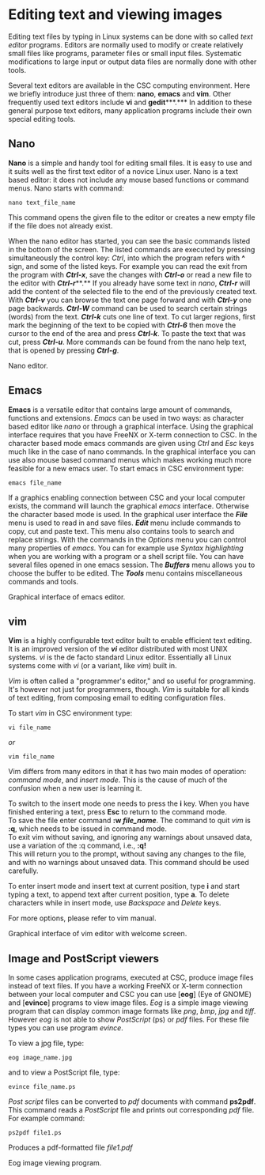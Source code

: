 # Editing text and viewing images

Editing text files by typing in Linux systems can be done with so called
*text editor* programs. Editors are normally used to modify or create
relatively small files like programs, parameter files or small input
files. Systematic modifications to large input or output data files are
normally done with other tools.

Several text editors are available in the CSC computing environment.
Here we briefly introduce just three of them: **nano**, **emacs** and
**vim**. Other frequently used text editors include **vi** and
**gedit*****.*** In addition to these general purpose text editors, many
application programs include their own special editing tools.

## Nano

**Nano** is a simple and handy tool for editing small files. It is
easy to use and it suits well as the first text editor of a novice Linux
user. Nano is a text based editor: it does not include any mouse based
functions or command menus. Nano starts with command:

    nano text_file_name


This command opens the given file to the editor or creates a new empty
file if the file does not already exist.

When the nano editor has started, you can see the basic commands listed
in the bottom of the screen. The listed commands are executed by
pressing simultaneously the control key: *Ctrl*, into which the program
refers with **^** sign, and some of the listed keys. For example you can
read the exit from the program with ***Ctrl-x***, save the changes with
***Ctrl-o*** or read a new file to the editor with ***Ctrl-r*****.** If
you already have some text in *nano*, ***Ctrl-r*** will add the content
of the selected file to the end of the previously created text. With
***Ctrl-v*** you can browse the text one page forward and with
***Ctrl-y*** one page backwards. ***Ctrl-W*** command can be used to
search certain strings (words) from the text. ***Ctrl-k*** cuts one line
of text. To cut larger regions, first mark the beginning of the text to
be copied with ***Ctrl-6*** then move the cursor to the end of the area
and press ***Ctrl-k***. To paste the text that was cut, press
***Ctrl-u***. More commands can be found from the nano help text, that
is opened by pressing ***Ctrl-g***.

[The Nano Editor]: /img/nano.jpg
Nano editor.

## Emacs

**Emacs** is a versatile editor that contains large amount of
commands, functions and extensions. *Emacs* can be used in two ways: as
character based editor like *nano* or through a graphical interface.
Using the graphical interface requires that you have FreeNX or X-term
connection to CSC. In the character based mode emacs commands are given
using *Ctrl* and *Esc* keys much like in the case of nano commands. In
the graphical interface you can use also mouse based command menus which
makes working much more feasible for a new emacs user. To start emacs in
CSC environment type:

    emacs file_name

If a graphics enabling connection between CSC and your local computer
exists, the command will launch the graphical *emacs* interface.
Otherwise the character based mode is used. In the graphical user
interface the ***File*** menu is used to read in and save files.
***Edit*** menu include commands to copy, cut and paste text. This menu
also contains tools to search and replace strings. With the commands in
the *Options* menu you can control many properties of *emacs.* You can
for example use *Syntax highlighting* when you are working with a
program or a shell script file. You can have several files opened in one
emacs session. The ***Buffers*** menu allows you to choose the buffer to
be edited. The ***Tools*** menu contains miscellaneous commands and
tools.

[Graphical interface of emacs editor]: /img/emacs.jpg 
Graphical interface of emacs editor.

## vim

**Vim** is a highly configurable text editor built to enable
efficient text editing. It is an improved version of the ***vi*** editor
distributed with most UNIX systems. *vi* is the de facto standard
Linux editor. Essentially all Linux systems come with *vi* (or a
variant, like *vim*) built in.

*Vim* is often called a "programmer's editor," and so useful for
programming. It's however not just for programmers, though. *Vim* is
suitable for all kinds of text editing, from composing email to editing
configuration files.

To start *vim* in CSC environment type:

    vi file_name

*or*

    vim file_name

Vim differs from many editors in that it has two main modes of
operation: *command mode*, and *insert mode*. This is the cause of much
of the confusion when a new user is learning it.

To switch to the insert mode one needs to press the **i** key. When you
have finished entering a text, press **Esc** to return to the command
mode.  
To save the file enter command **:w *file\_name***. The command to quit
*vim* is **:q**, which needs to be issued in command mode.  
To exit vim without saving, and ignoring any warnings about unsaved
data, use a variation of the :q command, i.e., **:q!**  
This will return you to the prompt, without saving any changes to the
file, and with no warnings about unsaved data. This command should be
used carefully.

To enter insert mode and insert text at current position, type **i** and
start typing a text, to append text after current position, type **a**.
To delete characters while in insert mode, use *Backspace* and *Delete*
keys.

For more options, please refer to vim manual.

[Graphical interface of vim editor with welcome screen]: /img/vim.jpg
Graphical interface of vim editor with welcome screen.


## Image and PostScript viewers

In some cases application programs, executed at CSC, produce image files
instead of text files. If you have a working FreeNX or X-term connection
between your local computer and CSC you can use [**eog**] (Eye of GNOME)
and [**evince**] programs to view image files. *Eog* is a simple image
viewing program that can display common image formats like *png*, *bmp*,
*jpg* and *tiff*. However *eog* is not able to show *PostScript* (ps) or
*pdf* files. For these file types you can use program *evince*.

To view a jpg file, type:

    eog image_name.jpg

and to view a PostScript file, type:

    evince file_name.ps

*Post script* files can be converted to *pdf* documents with command
**ps2pdf**. This command reads a *PostScript* file and prints out
corresponding *pdf* file. For example command:

    ps2pdf file1.ps

Produces a pdf-formatted file *file1.pdf*

[Eog image viewing program]: /img/eog.jpg  
Eog image viewing program.